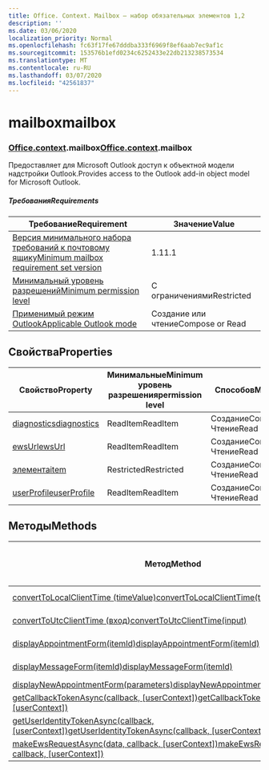 ```yaml
---
title: Office. Context. Mailbox — набор обязательных элементов 1,2
description: ''
ms.date: 03/06/2020
localization_priority: Normal
ms.openlocfilehash: fc63f17fe67dddba333f6969f8ef6aab7ec9af1c
ms.sourcegitcommit: 153576b1efd0234c6252433e22db213238573534
ms.translationtype: MT
ms.contentlocale: ru-RU
ms.lasthandoff: 03/07/2020
ms.locfileid: "42561837"
---
```

# <a name="mailbox"></a><span data-ttu-id="a2a50-102">mailbox</span><span class="sxs-lookup"><span data-stu-id="a2a50-102">mailbox</span></span>

### <a name="officecontextmailbox"></a><span data-ttu-id="a2a50-103">[Office](office.md)[.context](office.context.md).mailbox</span><span class="sxs-lookup"><span data-stu-id="a2a50-103">[Office](office.md)[.context](office.context.md).mailbox</span></span>

<span data-ttu-id="a2a50-104">Предоставляет для Microsoft Outlook доступ к объектной модели надстройки Outlook.</span><span class="sxs-lookup"><span data-stu-id="a2a50-104">Provides access to the Outlook add-in object model for Microsoft Outlook.</span></span>

##### <a name="requirements"></a><span data-ttu-id="a2a50-105">Требования</span><span class="sxs-lookup"><span data-stu-id="a2a50-105">Requirements</span></span>

|<span data-ttu-id="a2a50-106">Требование</span><span class="sxs-lookup"><span data-stu-id="a2a50-106">Requirement</span></span>| <span data-ttu-id="a2a50-107">Значение</span><span class="sxs-lookup"><span data-stu-id="a2a50-107">Value</span></span>|
|---|---|
|[<span data-ttu-id="a2a50-108">Версия минимального набора требований к почтовому ящику</span><span class="sxs-lookup"><span data-stu-id="a2a50-108">Minimum mailbox requirement set version</span></span>](../../requirement-sets/outlook-api-requirement-sets.md)| <span data-ttu-id="a2a50-109">1.1</span><span class="sxs-lookup"><span data-stu-id="a2a50-109">1.1</span></span>|
|[<span data-ttu-id="a2a50-110">Минимальный уровень разрешений</span><span class="sxs-lookup"><span data-stu-id="a2a50-110">Minimum permission level</span></span>](../../../outlook/understanding-outlook-add-in-permissions.md)| <span data-ttu-id="a2a50-111">С ограничениями</span><span class="sxs-lookup"><span data-stu-id="a2a50-111">Restricted</span></span>|
|[<span data-ttu-id="a2a50-112">Применимый режим Outlook</span><span class="sxs-lookup"><span data-stu-id="a2a50-112">Applicable Outlook mode</span></span>](../../../outlook/outlook-add-ins-overview.md#extension-points)| <span data-ttu-id="a2a50-113">Создание или чтение</span><span class="sxs-lookup"><span data-stu-id="a2a50-113">Compose or Read</span></span>|

## <a name="properties"></a><span data-ttu-id="a2a50-114">Свойства</span><span class="sxs-lookup"><span data-stu-id="a2a50-114">Properties</span></span>

| <span data-ttu-id="a2a50-115">Свойство</span><span class="sxs-lookup"><span data-stu-id="a2a50-115">Property</span></span> | <span data-ttu-id="a2a50-116">Минимальные</span><span class="sxs-lookup"><span data-stu-id="a2a50-116">Minimum</span></span><br><span data-ttu-id="a2a50-117">уровень разрешения</span><span class="sxs-lookup"><span data-stu-id="a2a50-117">permission level</span></span> | <span data-ttu-id="a2a50-118">Способов</span><span class="sxs-lookup"><span data-stu-id="a2a50-118">Modes</span></span> | <span data-ttu-id="a2a50-119">Тип возвращаемых данных</span><span class="sxs-lookup"><span data-stu-id="a2a50-119">Return type</span></span> | <span data-ttu-id="a2a50-120">Минимальные</span><span class="sxs-lookup"><span data-stu-id="a2a50-120">Minimum</span></span><br><span data-ttu-id="a2a50-121">набор требований</span><span class="sxs-lookup"><span data-stu-id="a2a50-121">requirement set</span></span> |
|---|---|---|---|:---:|
| [<span data-ttu-id="a2a50-122">diagnostics</span><span class="sxs-lookup"><span data-stu-id="a2a50-122">diagnostics</span></span>](/javascript/api/outlook/office.mailbox?view=outlook-js-1.2#diagnostics) | <span data-ttu-id="a2a50-123">ReadItem</span><span class="sxs-lookup"><span data-stu-id="a2a50-123">ReadItem</span></span> | <span data-ttu-id="a2a50-124">Создание</span><span class="sxs-lookup"><span data-stu-id="a2a50-124">Compose</span></span><br><span data-ttu-id="a2a50-125">Чтение</span><span class="sxs-lookup"><span data-stu-id="a2a50-125">Read</span></span> | [<span data-ttu-id="a2a50-126">Диагностики</span><span class="sxs-lookup"><span data-stu-id="a2a50-126">Diagnostics</span></span>](/javascript/api/outlook/office.diagnostics?view=outlook-js-1.2) | [<span data-ttu-id="a2a50-127">1.1</span><span class="sxs-lookup"><span data-stu-id="a2a50-127">1.1</span></span>](../requirement-set-1.1/outlook-requirement-set-1.1.md) |
| [<span data-ttu-id="a2a50-128">ewsUrl</span><span class="sxs-lookup"><span data-stu-id="a2a50-128">ewsUrl</span></span>](/javascript/api/outlook/office.mailbox?view=outlook-js-1.2#ewsurl) | <span data-ttu-id="a2a50-129">ReadItem</span><span class="sxs-lookup"><span data-stu-id="a2a50-129">ReadItem</span></span> | <span data-ttu-id="a2a50-130">Создание</span><span class="sxs-lookup"><span data-stu-id="a2a50-130">Compose</span></span><br><span data-ttu-id="a2a50-131">Чтение</span><span class="sxs-lookup"><span data-stu-id="a2a50-131">Read</span></span> | <span data-ttu-id="a2a50-132">Строка</span><span class="sxs-lookup"><span data-stu-id="a2a50-132">String</span></span> | [<span data-ttu-id="a2a50-133">1.1</span><span class="sxs-lookup"><span data-stu-id="a2a50-133">1.1</span></span>](../requirement-set-1.1/outlook-requirement-set-1.1.md) |
| [<span data-ttu-id="a2a50-134">элемента</span><span class="sxs-lookup"><span data-stu-id="a2a50-134">item</span></span>](office.context.mailbox.item.md) | <span data-ttu-id="a2a50-135">Restricted</span><span class="sxs-lookup"><span data-stu-id="a2a50-135">Restricted</span></span> | <span data-ttu-id="a2a50-136">Создание</span><span class="sxs-lookup"><span data-stu-id="a2a50-136">Compose</span></span><br><span data-ttu-id="a2a50-137">Чтение</span><span class="sxs-lookup"><span data-stu-id="a2a50-137">Read</span></span> | [<span data-ttu-id="a2a50-138">Элемент</span><span class="sxs-lookup"><span data-stu-id="a2a50-138">Item</span></span>](/javascript/api/outlook/office.item?view=outlook-js-1.2) | [<span data-ttu-id="a2a50-139">1.1</span><span class="sxs-lookup"><span data-stu-id="a2a50-139">1.1</span></span>](../requirement-set-1.1/outlook-requirement-set-1.1.md) |
| [<span data-ttu-id="a2a50-140">userProfile</span><span class="sxs-lookup"><span data-stu-id="a2a50-140">userProfile</span></span>](/javascript/api/outlook/office.mailbox?view=outlook-js-1.2#userprofile) | <span data-ttu-id="a2a50-141">ReadItem</span><span class="sxs-lookup"><span data-stu-id="a2a50-141">ReadItem</span></span> | <span data-ttu-id="a2a50-142">Создание</span><span class="sxs-lookup"><span data-stu-id="a2a50-142">Compose</span></span><br><span data-ttu-id="a2a50-143">Чтение</span><span class="sxs-lookup"><span data-stu-id="a2a50-143">Read</span></span> | [<span data-ttu-id="a2a50-144">UserProfile</span><span class="sxs-lookup"><span data-stu-id="a2a50-144">UserProfile</span></span>](/javascript/api/outlook/office.userprofile?view=outlook-js-1.2) | [<span data-ttu-id="a2a50-145">1.1</span><span class="sxs-lookup"><span data-stu-id="a2a50-145">1.1</span></span>](../requirement-set-1.1/outlook-requirement-set-1.1.md) |

## <a name="methods"></a><span data-ttu-id="a2a50-146">Методы</span><span class="sxs-lookup"><span data-stu-id="a2a50-146">Methods</span></span>

| <span data-ttu-id="a2a50-147">Метод</span><span class="sxs-lookup"><span data-stu-id="a2a50-147">Method</span></span> | <span data-ttu-id="a2a50-148">Минимальные</span><span class="sxs-lookup"><span data-stu-id="a2a50-148">Minimum</span></span><br><span data-ttu-id="a2a50-149">уровень разрешения</span><span class="sxs-lookup"><span data-stu-id="a2a50-149">permission level</span></span> | <span data-ttu-id="a2a50-150">Способов</span><span class="sxs-lookup"><span data-stu-id="a2a50-150">Modes</span></span> | <span data-ttu-id="a2a50-151">Минимальные</span><span class="sxs-lookup"><span data-stu-id="a2a50-151">Minimum</span></span><br><span data-ttu-id="a2a50-152">набор требований</span><span class="sxs-lookup"><span data-stu-id="a2a50-152">requirement set</span></span> |
|---|---|---|:---:|
| [<span data-ttu-id="a2a50-153">convertToLocalClientTime (timeValue)</span><span class="sxs-lookup"><span data-stu-id="a2a50-153">convertToLocalClientTime(timeValue)</span></span>](/javascript/api/outlook/office.mailbox?view=outlook-js-1.2#converttolocalclienttime-timevalue-) | <span data-ttu-id="a2a50-154">ReadItem</span><span class="sxs-lookup"><span data-stu-id="a2a50-154">ReadItem</span></span> | <span data-ttu-id="a2a50-155">Создание</span><span class="sxs-lookup"><span data-stu-id="a2a50-155">Compose</span></span><br><span data-ttu-id="a2a50-156">Чтение</span><span class="sxs-lookup"><span data-stu-id="a2a50-156">Read</span></span> | [<span data-ttu-id="a2a50-157">1.1</span><span class="sxs-lookup"><span data-stu-id="a2a50-157">1.1</span></span>](../requirement-set-1.1/outlook-requirement-set-1.1.md) |
| [<span data-ttu-id="a2a50-158">convertToUtcClientTime (вход)</span><span class="sxs-lookup"><span data-stu-id="a2a50-158">convertToUtcClientTime(input)</span></span>](/javascript/api/outlook/office.mailbox?view=outlook-js-1.2#converttoutcclienttime-input-) | <span data-ttu-id="a2a50-159">ReadItem</span><span class="sxs-lookup"><span data-stu-id="a2a50-159">ReadItem</span></span> | <span data-ttu-id="a2a50-160">Создание</span><span class="sxs-lookup"><span data-stu-id="a2a50-160">Compose</span></span><br><span data-ttu-id="a2a50-161">Чтение</span><span class="sxs-lookup"><span data-stu-id="a2a50-161">Read</span></span> | [<span data-ttu-id="a2a50-162">1.1</span><span class="sxs-lookup"><span data-stu-id="a2a50-162">1.1</span></span>](../requirement-set-1.1/outlook-requirement-set-1.1.md) |
| [<span data-ttu-id="a2a50-163">displayAppointmentForm(itemId)</span><span class="sxs-lookup"><span data-stu-id="a2a50-163">displayAppointmentForm(itemId)</span></span>](/javascript/api/outlook/office.mailbox?view=outlook-js-1.2#displayappointmentform-itemid-) | <span data-ttu-id="a2a50-164">ReadItem</span><span class="sxs-lookup"><span data-stu-id="a2a50-164">ReadItem</span></span> | <span data-ttu-id="a2a50-165">Создание</span><span class="sxs-lookup"><span data-stu-id="a2a50-165">Compose</span></span><br><span data-ttu-id="a2a50-166">Чтение</span><span class="sxs-lookup"><span data-stu-id="a2a50-166">Read</span></span> | [<span data-ttu-id="a2a50-167">1.1</span><span class="sxs-lookup"><span data-stu-id="a2a50-167">1.1</span></span>](../requirement-set-1.1/outlook-requirement-set-1.1.md) |
| [<span data-ttu-id="a2a50-168">displayMessageForm(itemId)</span><span class="sxs-lookup"><span data-stu-id="a2a50-168">displayMessageForm(itemId)</span></span>](/javascript/api/outlook/office.mailbox?view=outlook-js-1.2#displaymessageform-itemid-) | <span data-ttu-id="a2a50-169">ReadItem</span><span class="sxs-lookup"><span data-stu-id="a2a50-169">ReadItem</span></span> | <span data-ttu-id="a2a50-170">Создание</span><span class="sxs-lookup"><span data-stu-id="a2a50-170">Compose</span></span><br><span data-ttu-id="a2a50-171">Чтение</span><span class="sxs-lookup"><span data-stu-id="a2a50-171">Read</span></span> | [<span data-ttu-id="a2a50-172">1.1</span><span class="sxs-lookup"><span data-stu-id="a2a50-172">1.1</span></span>](../requirement-set-1.1/outlook-requirement-set-1.1.md) |
| [<span data-ttu-id="a2a50-173">displayNewAppointmentForm(parameters)</span><span class="sxs-lookup"><span data-stu-id="a2a50-173">displayNewAppointmentForm(parameters)</span></span>](/javascript/api/outlook/office.mailbox?view=outlook-js-1.2#displaynewappointmentform-parameters-) | <span data-ttu-id="a2a50-174">ReadItem</span><span class="sxs-lookup"><span data-stu-id="a2a50-174">ReadItem</span></span> | <span data-ttu-id="a2a50-175">Чтение</span><span class="sxs-lookup"><span data-stu-id="a2a50-175">Read</span></span> | [<span data-ttu-id="a2a50-176">1.1</span><span class="sxs-lookup"><span data-stu-id="a2a50-176">1.1</span></span>](../requirement-set-1.1/outlook-requirement-set-1.1.md) |
| <span data-ttu-id="a2a50-177">[getCallbackTokenAsync(callback, [userContext])](/javascript/api/outlook/office.mailbox?view=outlook-js-1.2#getcallbacktokenasync-callback--usercontext-)</span><span class="sxs-lookup"><span data-stu-id="a2a50-177">[getCallbackTokenAsync(callback, [userContext])](/javascript/api/outlook/office.mailbox?view=outlook-js-1.2#getcallbacktokenasync-callback--usercontext-)</span></span> | <span data-ttu-id="a2a50-178">ReadItem</span><span class="sxs-lookup"><span data-stu-id="a2a50-178">ReadItem</span></span> | <span data-ttu-id="a2a50-179">Создание</span><span class="sxs-lookup"><span data-stu-id="a2a50-179">Compose</span></span><br><span data-ttu-id="a2a50-180">Чтение</span><span class="sxs-lookup"><span data-stu-id="a2a50-180">Read</span></span> | [<span data-ttu-id="a2a50-181">1.3</span><span class="sxs-lookup"><span data-stu-id="a2a50-181">1.3</span></span>](../requirement-set-1.3/outlook-requirement-set-1.3.md)<br>[<span data-ttu-id="a2a50-182">1.1</span><span class="sxs-lookup"><span data-stu-id="a2a50-182">1.1</span></span>](../requirement-set-1.1/outlook-requirement-set-1.1.md) |
| <span data-ttu-id="a2a50-183">[getUserIdentityTokenAsync(callback, [userContext])](/javascript/api/outlook/office.mailbox?view=outlook-js-1.2#getuseridentitytokenasync-callback--usercontext-)</span><span class="sxs-lookup"><span data-stu-id="a2a50-183">[getUserIdentityTokenAsync(callback, [userContext])](/javascript/api/outlook/office.mailbox?view=outlook-js-1.2#getuseridentitytokenasync-callback--usercontext-)</span></span> | <span data-ttu-id="a2a50-184">ReadItem</span><span class="sxs-lookup"><span data-stu-id="a2a50-184">ReadItem</span></span> | <span data-ttu-id="a2a50-185">Создание</span><span class="sxs-lookup"><span data-stu-id="a2a50-185">Compose</span></span><br><span data-ttu-id="a2a50-186">Чтение</span><span class="sxs-lookup"><span data-stu-id="a2a50-186">Read</span></span> | [<span data-ttu-id="a2a50-187">1.1</span><span class="sxs-lookup"><span data-stu-id="a2a50-187">1.1</span></span>](../requirement-set-1.1/outlook-requirement-set-1.1.md) |
| <span data-ttu-id="a2a50-188">[makeEwsRequestAsync(data, callback, [userContext])](/javascript/api/outlook/office.mailbox?view=outlook-js-1.2#makeewsrequestasync-data--callback--usercontext-)</span><span class="sxs-lookup"><span data-stu-id="a2a50-188">[makeEwsRequestAsync(data, callback, [userContext])](/javascript/api/outlook/office.mailbox?view=outlook-js-1.2#makeewsrequestasync-data--callback--usercontext-)</span></span> | <span data-ttu-id="a2a50-189">ReadWriteMailbox</span><span class="sxs-lookup"><span data-stu-id="a2a50-189">ReadWriteMailbox</span></span> | <span data-ttu-id="a2a50-190">Создание</span><span class="sxs-lookup"><span data-stu-id="a2a50-190">Compose</span></span><br><span data-ttu-id="a2a50-191">Чтение</span><span class="sxs-lookup"><span data-stu-id="a2a50-191">Read</span></span> | [<span data-ttu-id="a2a50-192">1.1</span><span class="sxs-lookup"><span data-stu-id="a2a50-192">1.1</span></span>](../requirement-set-1.1/outlook-requirement-set-1.1.md) |
